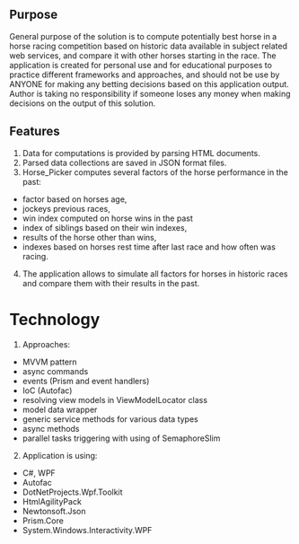 ## Purpose

General purpose of the solution is to compute potentially best horse in a horse racing competition based on historic data available in subject related web services, and compare it with other horses starting in the race. The application is created for personal use and for educational purposes to practice different frameworks and approaches, and should not be use by ANYONE for making any betting decisions based on this application output. Author is taking no responsibility if someone loses any money when making decisions on the output of this solution.

## Features

1. Data for computations is provided by parsing HTML documents.
2. Parsed data collections are saved in JSON format files.
3. Horse_Picker computes several factors of the horse performance in the past:
  - factor based on horses age,
  - jockeys previous races,
  - win index computed on horse wins in the past
  - index of siblings based on their win indexes,
  - results of the horse other than wins,
  - indexes based on horses rest time after last race and how often was racing.
4. The application allows to simulate all factors for horses in historic races and compare them with their results in the past.

# Technology

1. Approaches:
  - MVVM pattern
  - async commands
  - events (Prism and event handlers)
  - IoC (Autofac)
  - resolving view models in ViewModelLocator class
  - model data wrapper
  - generic service methods for various data types
  - async methods
  - parallel tasks triggering with using of SemaphoreSlim
2. Application is using:
  - C#, WPF
  - Autofac
  - DotNetProjects.Wpf.Toolkit
  - HtmlAgilityPack
  - Newtonsoft.Json
  - Prism.Core
  - System.Windows.Interactivity.WPF
